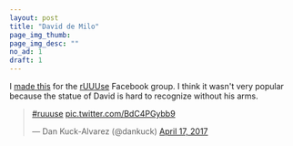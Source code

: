 ```yaml
---
layout: post
title: "David de Milo"
page_img_thumb: 
page_img_desc: ""
no_ad: 1
draft: 1
---
```


I <a href="https://www.facebook.com/photo.php?fbid=10210383651921902&set=gm.1384266074970596&type=3&theater">made this</a> for the <a href="https://www.facebook.com/groups/1144470838950122/">rUUUse</a> Facebook group. I think it wasn't very popular because the statue of David is hard to recognize without his arms.

<blockquote class="twitter-tweet" data-lang="en"><p lang="und" dir="ltr"><a href="https://twitter.com/hashtag/ruuuse?src=hash">#ruuuse</a> <a href="https://t.co/BdC4PGybb9">pic.twitter.com/BdC4PGybb9</a></p>&mdash; Dan Kuck-Alvarez (@dankuck) <a href="https://twitter.com/dankuck/status/853976247055069190">April 17, 2017</a></blockquote>
<script async src="//platform.twitter.com/widgets.js" charset="utf-8"></script>
